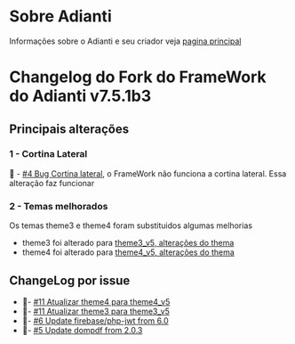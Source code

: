 # Sobre Adianti
Informações sobre o Adianti e seu criador veja  [pagina principal](../README.md)

# Changelog do Fork do FrameWork do Adianti v7.5.1b3

## Principais alterações
### 1 - Cortina Lateral
:bug: - [#4 Bug Cortina lateral](https://github.com/bjverde/adianti-fork-framework/issues/4), o FrameWork não funciona a cortina lateral. Essa alteração faz funcionar

### 2 - Temas melhorados 
Os temas theme3 e theme4 foram substituidos algumas melhorias

* theme3 foi alterado para [theme3_v5, alterações do thema](https://github.com/bjverde/adianti-theme/blob/master/documents/template/bootstrap_theme3_v5.md)
* theme4 foi alterado para [theme4_v5, alterações do thema](https://github.com/bjverde/adianti-theme/blob/master/documents/template/material_theme4_v5.md)

## ChangeLog por issue
* 🔨- [#11 Atualizar theme4 para theme4_v5](https://github.com/bjverde/adianti-fork-framework/issues/12)
* 🔨- [#11 Atualizar theme3 para theme3_v5](https://github.com/bjverde/adianti-fork-framework/issues/11)
* 🔨- [#6 Update firebase/php-jwt from 6.0](https://github.com/bjverde/adianti-fork-framework/issues/6)
* 🔨- [#5 Update dompdf from 2.0.3](https://github.com/bjverde/adianti-fork-framework/issues/6)